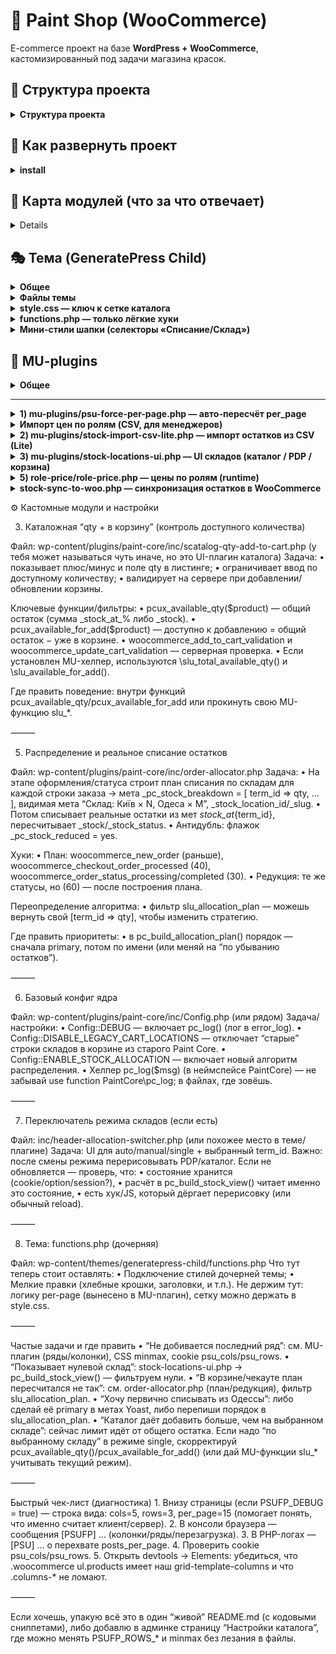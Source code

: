 # 🛒 Paint Shop (WooCommerce)

E-commerce проект на базе **WordPress + WooCommerce**, кастомизированный под задачи магазина красок.

## 📂 Структура проекта
<details>
<summary><strong>Структура проекта</strong></summary>

```text
wp-content/
├─ mu-plugins/
│  ├─ psu-force-per-page.php        # per_page = колонки × ряды (cookie psu_cols/psu_rows)
│  ├─ stock-import-csv-lite.php     # лёгкий CSV-импорт (склады/остатки — lite)
│  └─ stock-locations-ui.php        # UI-патчи отображения остатков по складам
│
├─ plugins/
│  ├─ paint-core/
│  │  ├─ assets/
│  │  │  └─ css/
│  │  │     └─ catalog-qty.css      # стили qty/кнопок в каталоге
│  │  ├─ inc/
│  │  │  ├─ catalog-qty-add-to-cart.php   # qty + «в корзину» в один ряд, состояния и лимиты
│  │  │  ├─ header-allocation-switcher.php# селекторы «Списание/Склад» в шапке + AJAX
│  │  │  ├─ order-allocator.php           # расчёт плана списания по складам (slu_allocation_plan)
│  │  │  ├─ order-attach-csv.php          # вспом. CSV для заказов
│  │  │  ├─ role-price-importer.php       # импорт цен по ролям (страница в админке)
│  │  │  ├─ sku-gtin-admin-columns.php    # колонки SKU/GTIN в админке
│  │  │  ├─ sku-gtin-front-emails.php     # вывод SKU/GTIN на фронте/в письмах
│  │  │  ├─ stock-import-table.php        # таблица импорта остатков
│  │  │  ├─ stock-locations-display.php   # виджеты/шаблоны остатков
│  │  │  ├─ config.php                    # базовые константы/переключатели
│  │  │  └─ paint-core.php                # загрузчик инклудов
│  │  └─ paint-core.php                   # главный файл плагина
│  │
│  ├─ paint-shop-ux/
│  │  └─ paint-shop-ux.php         # мелкие UX-правки магазина
│  │
│  ├─ role-price/
│  │  └─ role-price.php            # цены по ролям: мета-ключи _wpc_price_role_*
│  │
│  └─ stock-sync-to-woo/
│     └─ stock-sync-to-woo.php     # синк остатков в Woo (интеграция)
│
├─ themes/
│  └─ generatepress-child/
│     └─ style.css                 # сетка каталога (CSS Grid), мелкие стили
│
└─ uploads/                        # медиа (в Git не храним)
```
</details>



## 🚀 Как развернуть проект
<details>
    <summary><strong> install </strong></summary>
1. Установить WordPress и WooCommerce (через WP-CLI):
   ```bash
   wp core download --locale=ru_RU
   wp core config --dbname=paint --dbuser=root --dbpass=root --dbhost=localhost
   wp core install --url=http://localhost --title="Paint Shop" --admin_user=admin --admin_password=admin --admin_email=admin@example.com
   wp plugin install woocommerce --activate
	2.	Подтянуть кастомные файлы:
   git clone git@github.com:VMalakhatka/paint-shop.git .
   	3.	Активировать тему:
    wp theme activate my-theme
    	4.	Активировать кастомные плагины:

        wp plugin activate my-custom-plugin

</details>

## 🎯 Карта модулей (что за что отвечает)
<details>
### 🧩 MU Plugins
| Файл / Модуль | Назначение | Ключевые настройки / хуки | Где искать в админке |
|---------------|------------|---------------------------|----------------------|
| **mu-plugins/psu-force-per-page.php** | Выдаёт на витринах товаров `per_page = колонки × ряды`. Колонки меряются на клиенте, пишутся в cookie. | Константы: `PSUFP_ROWS`, `PSUFP_FALLBACK_COLS`, `PSUFP_COOKIE_COLS`, `PSUFP_COOKIE_ROWS`, `PSUFP_DEBUG`, `PSUFP_ROWS_MOBILE`, `PSUFP_ROWS_MOBILE_BP` | — (кодовый MU-модуль, без UI) |
| **mu-plugins/stock-import-csv-lite.php** | Лёгкий импорт CSV (остатки по складам). | Чтение CSV, временные таблицы. | Woo → Инструменты импорта |
| **mu-plugins/stock-locations-ui.php** | UI-патчи для отображения остатков по складам (в каталоге и PDP). | Хуки WooCommerce + шаблоны. | В карточках товара |

---

### 🛠 Paint Core (кастомный плагин)
| Файл / Модуль | Назначение | Ключевые настройки / хуки | Где искать в админке |
|---------------|------------|---------------------------|----------------------|
| **paint-core/assets/css/catalog-qty.css** | Стили qty/кнопок «в корзину» в каталоге. | CSS классы: `.loop-qty`, `.loop-buy-row`. | Внешний вид → Редактор файлов темы |
| **paint-core/inc/catalog-qty-add-to-cart.php** | qty + кнопка «в корзину» в один ряд, лимиты и disabled-состояния. | Хуки: `woocommerce_after_shop_loop_item`. | Каталог Woo |
| **paint-core/inc/header-allocation-switcher.php** | Блок «Списание: [режим] [склад]». Сохраняет выбор в сессию + cookie. Режимы: `auto`, `manual`, `single`. | Ajax `pc_set_alloc_pref`; cookie `pc_alloc_pref`. | UI в шапке |
| **paint-core/inc/order-allocator.php** | Расчёт плана списания по складам (`slu_allocation_plan`). | Фильтр `slu_allocation_plan`. | — |
| **paint-core/inc/order-attach-csv.php** | Вспомогательные CSV-инструменты для заказов. | Парсер CSV. | Woo → Заказы |
| **paint-core/inc/role-price-importer.php** | Импорт цен по ролям (страница в админке). | Мета-ключи: `_wpc_price_role_*`. | Woo → Инструменты импорта |
| **paint-core/inc/sku-gtin-admin-columns.php** | Добавляет SKU/GTIN в таблице товаров в админке. | Фильтр `manage_edit-product_columns`. | Woo → Товары |
| **paint-core/inc/sku-gtin-front-emails.php** | Вывод SKU/GTIN на фронте и в email-уведомлениях. | Хуки Woo писем. | Woo → Email-шаблоны |
| **paint-core/inc/stock-import-table.php** | Таблица импорта остатков. | Создание временных таблиц. | Woo → Инструменты импорта |
| **paint-core/inc/stock-locations-display.php** | Виджеты/шаблоны отображения остатков по складам. | Вставка блоков остатков. | PDP / каталог |
| **paint-core/inc/config.php** | Базовые константы и переключатели. | — | — |
| **paint-core/inc/paint-core.php** | Загрузчик инклудов. | `require_once`. | — |
| **paint-core/paint-core.php** | Главный файл плагина Paint Core. | Регистрация плагина. | Woo → Плагины |

---

### 🎨 UX & Доп. плагины
| Файл / Модуль | Назначение | Ключевые настройки / хуки | Где искать в админке |
|---------------|------------|---------------------------|----------------------|
| **paint-shop-ux/paint-shop-ux.php** | Мелкие UX-правки магазина. | — | — |
| **role-price/role-price.php** | Цены по ролям: выбор мета-ключа `_wpc_price_role_*`. | Woo фильтр `woocommerce_product_get_price`. | Woo → Цены по ролям |
| **stock-sync-to-woo/stock-sync-to-woo.php** | Синхронизация остатков в Woo (интеграция с внешними системами). | Крон-хуки / API. | Woo → Инструменты синхронизации |

---

### 🎭 Тема (GeneratePress Child)
| Файл / Модуль | Назначение | Ключевые настройки / хуки | Где искать в админке |
|---------------|------------|---------------------------|----------------------|
| **themes/generatepress-child/style.css** | Сетка каталога (CSS Grid), визуал карточек/кнопок/qty; стили селекторов «Списание/Склад» в шапке. | `grid-template-columns: repeat(auto-fit, minmax(...))` — меняет кол-во колонок. | Внешний вид → Редактор файлов темы |
| **themes/generatepress-child/functions.php** | Подключение стилей, хлебные крошки. ⚠️ Логика `per_page` вынесена в MU. | — | — |
| **themes/generatepress-child/inc/header-allocation-switcher.php** | Дублирующий код селектора склада (UI в теме). | Cookie `pc_alloc_pref`. | Шапка темы |

---

### 🗄 SQL / Импорт
| Файл / Модуль | Назначение | Ключевые настройки / хуки | Где искать в админке |
|---------------|------------|---------------------------|----------------------|
| **(SQL) «Импорт цен по ролям»** | Массовая запись `_wpc_price_role_*` по SKU. | Метаключи: `_wpc_price_role_partner`, `_wpc_price_role_opt`, `_wpc_price_role_opt_osn`, `_wpc_price_role_schule`. | Woo → Инструменты импорта + запуск SQL |
</details>

## 🎭 Тема (GeneratePress Child)

<details>
<summary><strong>Общее</strong></summary>

**Идея.** Тема остаётся максимально «тонкой»: сетка/стили/косметика. Бизнес-логика — в плагинах.

**Важно:**
- Количество **колонок** определяет **только CSS Grid**.
- Число товаров на страницу (`per_page`) настраивает MU-плагин, а не тема.

</details>

<details>
<summary><strong>Файлы темы</strong></summary>

| Путь | Назначение |
|---|---|
| `wp-content/themes/generatepress-child/style.css` | CSS-сетка каталога (Grid), стили qty/кнопок, мини-стили шапки («Списание/Склад»). |
| `wp-content/themes/generatepress-child/functions.php` | Подключение стилей темы, лёгкие правки (напр., разделитель хлебных крошек). |
| `wp-content/themes/generatepress-child/header.php` | Шаблон шапки GeneratePress (обычно без бизнес-логики; UI складов монтируем из плагина). |

</details>

<details>
<summary><strong>style.css — ключ к сетке каталога</strong></summary>

Минимальный набор правил (без дублей):

```css
/* Woo Grid base */
.woocommerce ul.products::before,
.woocommerce ul.products::after { content: none !important; }

.woocommerce ul.products{
  list-style:none; margin:0; padding:0;
  display:grid !important;
  gap:20px;
  grid-auto-flow:row;
  grid-template-columns:repeat(auto-fit, minmax(130px, 1fr));
}

/* Tablet */
@media (max-width:1024px){
  .woocommerce ul.products{
    grid-template-columns:repeat(auto-fit, minmax(160px, 1fr));
  }
}

/* Mobile */
@media (max-width:768px){
  .woocommerce ul.products{
    grid-template-columns:repeat(auto-fit, minmax(100px, 1fr));
  }
}

/* Reset widths that fight the grid */
.woocommerce ul.products li.product{
  float:none !important; width:auto !important; margin:0 !important; clear:none !important;
}
.woocommerce ul.products[class*="columns-"] li.product{
  width:auto !important; clear:none !important; margin-right:0 !important;
}

/* Even if Woo forces columns-1 — keep grid */
.woocommerce ul.products.columns-1{ display:grid !important; }

Ручки: меняй «минимум» в minmax(…px, 1fr) — так управляется число колонок на брейкпоинте.
```

</details>

<details>
<summary><strong>functions.php — только лёгкие хуки</strong></summary>
<?php
// Подключение стилей дочерней темы
add_action('wp_enqueue_scripts', function () {
    wp_enqueue_style('generatepress-child-style', get_stylesheet_uri());
});

// Хлебные крошки: разделитель
add_filter('woocommerce_breadcrumb_defaults', function ($defaults) {
    $defaults['delimiter'] = ' <span class="breadcrumb-delimiter">→</span> ';
    return $defaults;
});

</details>
<details>
<summary><strong>Мини-стили шапки (селекторы «Списание/Склад»)</strong></summary>
/* Рядом с логотипом */
.site-branding{ display:flex; align-items:center; gap:12px; }

/* Контрол списания/склада */
.pc-alloc{ display:flex; align-items:center; gap:8px; font:14px/1.2 system-ui; }
.pc-alloc small{ color:#666; }
.pc-alloc select{ max-height:34px; padding:4px 8px; line-height:1.2; min-width:0; }

/* Телефоны */
@media (max-width:480px){
  .site-branding{ gap:8px; }
  .pc-alloc{ gap:6px; }
  .pc-alloc small{ font-size:12px; }
  .pc-alloc select{ font-size:12px; height:32px; padding:0 22px 0 8px; }
}

/* Очень узкие — в столбик */
@media (max-width:360px){
  .pc-alloc{ flex-direction:column; align-items:stretch; gap:6px; }
  .pc-alloc > *{ width:100%; }
  .pc-alloc small{ display:none; }
}

</details>

## 🧩 MU-plugins

<details>
<summary><strong>Общее</strong></summary>

MU-плагины грузятся всегда (без активации в админке) из `wp-content/mu-plugins/`.  
Здесь лежат «низкоуровневые» вещи, которые должны применяться раньше темы/обычных плагинов.

</details>

---

<details>
<summary><strong>1) mu-plugins/psu-force-per-page.php — авто-пересчёт per_page</strong></summary>

**Идея.** Количество товаров на странице = **колонки × ряды**.  
Колонки меряются на клиенте (по CSS Grid), записываются в cookie → сервер ставит `posts_per_page`.

### Константы (ручки)
| Константа | Что делает | Дефолт |
|---|---|---|
| `PSUFP_COOKIE_COLS` | имя cookie с количеством колонок | `psu_cols` |
| `PSUFP_COOKIE_ROWS` | имя cookie с количеством рядов | `psu_rows` |
| `PSUFP_ROWS_DESKTOP` | ряды для >480px | `3` |
| `PSUFP_ROWS_MOBILE` | ряды для 321–480px | `3` |
| `PSUFP_ROWS_XSMALL` | ряды для ≤320px | `2` |
| `PSUFP_FALLBACK_COLS` | кол-во колонок пока cookie нет | `5` |
| `PSUFP_DEBUG` | отладка (зелёная плашка + console.log) | `false` |

### Cookie
- `psu_cols` — количество колонок, измеренное JS.
- `psu_rows` — количество рядов, вычисленное по брейкпоинтам.

### Где перехватываем `per_page`
- `loop_shop_per_page` (WooCommerce)
- `pre_get_posts` (только main query, архивы товаров)
- `woocommerce_product_query` (только в контексте архивов товаров)

### Важные особенности
- **Явный оверрайд через URL:** добавить `?per_page=N` (1…200).  
  Модуль уважит и вернёт это значение вместо расчёта.

- **Хук для тонкой настройки рядов:** можно переопределить выбор рядов для серверной стороны:
  ```php
  /**
   * @param int $rows   рассчитанные ряды по текущей ширине
   * @param int $width  ширина (если передаётся)
   * @return int
   */
  add_filter('psufp_rows_for_width', function($rows, $width){
      // пример: принудительно 2 ряда на любых мобилках
      if ($width <= 480) return 2;
      return $rows;
  }, 10, 2);

```  
Примечание: сейчас вычисление рядов делается в JS; этот фильтр — задел для PHP-сценариев и расширений.

	•	Кто решает количество колонок? Только CSS в теме:
grid-template-columns: repeat(auto-fit, minmax(..., 1fr));
JS лишь «считывает» результат и кладёт число в cookie.

Диагностика
	1.	Включи define('PSUFP_DEBUG', true); — внизу появится блок вида:
cols=5, rows=3, per_page=15, w=1280.
	2.	Проверь cookie psu_cols, psu_rows.
	3.	Убедись, что в DevTools у .woocommerce ul.products реально стоит наш grid-template-columns.
	4.	Если «не добивает» последний ряд — обычно либо колонок посчиталось меньше, чем ожидалось (CSS), либо рядов выбрано больше (константы).

```
</details>

<details>
<summary><strong>Импорт цен по ролям (CSV, для менеджеров)</strong></summary>

**Что это:** простая админ-страница, куда менеджер загружает CSV → плагин обновляет мета-цены `_wpc_price_role_*` у товаров по SKU.

**Где в админке:** <code>Инструменты → Импорт цен (CSV)</code>.

**Поддерживаемый формат CSV (точно эти заголовки):**

```csv
sku;partner;opt;opt_osn;schule
CR-001;10.50;11.00;9.90;10.00
CR-002;12;12;11.5;11.5
```
```txt
- Разделитель определяется автоматически: `;` / `,` / `TAB`.
- Кодировка: UTF-8 / CP1251 — определяется автоматически.
- Пустые клетки не обновляют цену по роли.
- Десятичный разделитель `.` или `,` — допустим.

**Какие роли поддерживаются «из коробки»:**
- `partner` → `_wpc_price_role_partner`
- `opt` → `_wpc_price_role_opt`
- `opt_osn` → `_wpc_price_role_opt_osn`
- `schule` → `_wpc_price_role_schule`  
(можно расширить: добавить колонку — добавить в `$roleColumns` внутри плагина)

**Как работает обновление:**
1) По `sku` находим товар (`_sku`).  
2) Для каждой непустой роли обновляем мета-ключ `_wpc_price_role_<role>`.  
3) Корзина/витрина увидит новые цены (плагин `role-price` уже их отдаёт).

**Безопасность / откат:**
- Опция «Сделать бэкап» — создаёт таблицу `wp_postmeta_backup_role_price_YYYYMMDDHHMMSS` с текущими `_wpc_price_role_*`.

**Шаги для менеджера:**
1. Сформировать CSV (см. шаблон выше).
2. Зайти в **Инструменты → Импорт цен (CSV)**.
3. Выбрать файл → (опц.) включить **Сделать бэкап** → нажать **Импортировать**.
4. Проверить отчёт (сколько SKU найдено/обновлено, сколько пропущено).

**Замечания:**
- На время разработки API — этого достаточно для 1–2 обновлений в неделю.
- Когда API будет готов, страницу можно скрыть, а логику — перевести на CRON/веб-хуки.
```
</details>

<details>
<summary><strong>2) mu-plugins/stock-import-csv-lite.php — импорт остатков из CSV (Lite)</strong></summary>

**Назначение.** Загружает CSV с остатками по складам в таблицу `wp_stock_import`. Поддерживает **длинный** и **широкий** формат, авто-определяет кодировку и разделитель. Есть кнопка **SMOKE-TEST**.

**Где в админке:** ⚙️ Инструменты → **Импорт остатков (Lite)**  
**Права:** `manage_options` (только админы)  
**Таблица назначения:** `${$wpdb->prefix}stock_import`

---

### Форматы CSV
**1) Длинный** — один склад в строке:
```csv
sku;location_slug;qty
CR-TEST-001;kiev1;10
CR-TEST-001;odesa;3.5
CR-TEST-002;kiev1;0
```
**2) Широкий — склады колонками:
```csv
sku,kiev1,odesa
A-AZ-001,"68583,91",0
AB-111-10X15,0,0
AB-111-20X20,3,1.5
```
Пустые/нулевые ячейки в «широком» формате пропускаются (строки не создаются).

⸻
```
Алгоритм и поведение
	•	Кодировка: авто (UTF-8 / CP1251 / ISO-8859-1 / Windows-1252). Убирается BOM.
	•	Разделитель: авто (; / , / TAB). Десятичные: , и . поддерживаются.
	•	Заголовки нормализуются (алиасы):
киев / київ / kiev / к → kiev1, одесса / одеса / odessa / odesa / о → odesa. Незнакомые — sanitize_title().
	•	Запись идёт пакетами по 1000 значений (bulk insert).
	•	Ключ таблицы: (sku, location_slug). Вставка с ON DUPLICATE KEY UPDATE (upsert).
	•	Опция TRUNCATE — предварительно очищает таблицу.
	•	Кнопка SMOKE-TEST создаёт строку (CR-TEST-SMOKE, kiev1, 7).

Схема хранения остатков в базе

👉 После импорта данные распределяются по мета-ключам товара и связям:
	•	Наличие на складах:
_stock_at_{term_id} = количество (например, _stock_at_3942 = 12)
	•	Общий остаток:
_stock = 44
	•	Primary (основной склад):
_yoast_wpseo_primary_location = term_id
	•	Привязка к складам:
wp_term_relationships (taxonomy = location → wp_term_taxonomy → wp_terms)

Где что хранится (итог):

Что                      Где хранится
Общий остаток            wp_postmeta._stock
Остаток по складу        wp_postmeta._stock_at_{term_id}
Primary-склад            wp_postmeta._yoast_wpseo_primary_location (значение = term_id)
Список локаций у товара  wp_term_relationships (таксономия location → wp_term_taxonomy → wp_terms)
```
SQL-пример (выгрузить остатки по складам для товаров)
```sql
SELECT
  p.ID,
  p.post_title,
  sku.meta_value                                AS sku,
  t.term_id,
  t.name                                        AS location_name,
  t.slug                                        AS location_slug,
  CAST(pm_qty.meta_value AS SIGNED)             AS qty,
  CAST(pm_total.meta_value AS SIGNED)           AS total_stock,
  pm_primary.meta_value                         AS primary_location_term_id,
  CASE WHEN pm_primary.meta_value = t.term_id THEN 1 ELSE 0 END AS is_primary
FROM wp_posts p
JOIN wp_postmeta sku
  ON sku.post_id = p.ID
 AND sku.meta_key = '_sku'
 AND sku.meta_value <> ''
/* строки вида _stock_at_{term_id} */
JOIN wp_postmeta pm_qty
  ON pm_qty.post_id = p.ID
 AND pm_qty.meta_key REGEXP '^_stock_at_[0-9]+$'
/* вынимаем term_id из ключа */
JOIN wp_terms t
  ON t.term_id = CONVERT(SUBSTRING_INDEX(pm_qty.meta_key, '_stock_at_', -1), UNSIGNED)
JOIN wp_term_taxonomy tt
  ON tt.term_id = t.term_id
 AND tt.taxonomy = 'location'
/* общий остаток и primary location */
LEFT JOIN wp_postmeta pm_total
  ON pm_total.post_id = p.ID
 AND pm_total.meta_key = '_stock'
LEFT JOIN wp_postmeta pm_primary
  ON pm_primary.post_id = p.ID
 AND pm_primary.meta_key = '_yoast_wpseo_primary_location'
WHERE p.post_type = 'product'
  AND p.post_status IN ('publish','private')
-- AND sku.meta_value = 'CR-CE0900056730'   -- (опционально) отфильтровать по SKU
ORDER BY sku, location_name;
```

Структура таблицы (DDL)

Если таблицы нет — создай:
```
CREATE TABLE wp_stock_import (
  sku           VARCHAR(191) NOT NULL,
  location_slug VARCHAR(191) NOT NULL,
  qty           DECIMAL(18,3) NOT NULL,
  PRIMARY KEY (sku, location_slug)
) ENGINE=InnoDB DEFAULT CHARSET=utf8mb4;
```
```
Поля отчёта (что вернёт страница после импорта)
	•	ok (bool), format (long|wide), encoding, delimiter
	•	rows_read (сколько строк прочитали из CSV)
	•	rows_pushed (сколько записей подготовлено/вставлено)
	•	errors (пропущенные записи из-за валидации)
	•	time_sec (время), last_error (ошибка БД, если была)

⸻

Частые вопросы / диагностика
	•	«Не распознан формат» — проверь заголовки. Для длинного нужны sku,location_slug,qty.
	•	«SKU не найден…» — этот импорт не лезет в продукты; он только пишет в wp_stock_import. Дальше данные заберёт модуль синка.
	•	«Кириллица/кракозябры» — убедись, что CSV в UTF-8 или CP1251 (авто-конвертация включена).
	•	«Нули/пустые ячейки» — в широком формате они игнорируются (не создают строк).
	•	Где смотреть ошибку SQL? — поле last_error в отчёте и wp-content/debug.log (если включён WP_DEBUG_LOG).

⸻

Интеграция в пайплайн
	1.	Загрузили CSV сюда →
	2.	wp_stock_import заполнилась →
	3.	модуль синхронизации переносит данные из wp_stock_import в меты товара (или в вашу систему остатков).
```
</details>

<details>
<summary><strong>3) mu-plugins/stock-locations-ui.php — UI складов (каталог / PDP / корзина)</strong></summary>

```

Назначение. Единый блок остатков по складам и строка «Списание» в корзине/чекауте.
Показывает:
	•	Заказ со склада: приоритетный (выбранный/primary)
	•	Другие склады: список «Имя — qty» (только с qty > 0)
	•	Всего: суммарный остаток
	•	В корзине/чекауте строку «Списание: Київ — 2, Одеса — 1» по плану распределения.

Режимы работы: auto / manual / single (берутся из селектора в шапке: cookie/сессия).
Контекст показа: PDP, луп каталога, корзина/чекаут.

```
Где берутся данные
```

Что                                   Источник

Список локаций товара           таксономия location (wp_term_relationships → wp_terms)
Остаток по локации              wp_postmeta._stock_at_{term_id} (для вариаций — фолбэк к родителю)
Общий остаток                   wp_postmeta._stock (если нет — суммируем _stock_at_%)
Primary-локация                 wp_postmeta._yoast_wpseo_primary_location (значение = term_id)
Уже в корзине                   объём из WC()->cart по продукту/вариации

```
Ключевые функции
```php

pc_build_stock_view( WC_Product $product ): array
// Собирает и сортирует локации под режим (убирает нулевые), возвращает:
// ['mode','preferred','primary','ordered' => [term_id => ['name','qty']], 'sum']

slu_render_stock_panel( WC_Product $product, array $opts = [] ): string
// Рендер блока (каталог + PDP), учитывает режим и опции (см. таблицу ниже)

slu_get_allocation_plan( WC_Product $product, int $need, string $strategy='primary_first' ): array
// Строит план списания [ term_id => qty ] с приоритетом primary → остальные (qty по убыванию)

slu_render_allocation_line( WC_Product $product, int $need ): string
// Возвращает строку "Київ — 2, Одеса — 1" по плану списания

```
Опции рендера панели (slu_render_stock_panel)
```

Опция         Тип       Дефолт        Что делает
wrap_class    string      ''        Доп. класс контейнера
show_primary  bool      true        Оставлено для совместимости (показываем первую строку)
show_others   bool      true        Показ остальных локаций
show_total    bool      true        Показ строки «Всего: N»
show_incart   bool      false       (зарез. на будущее)
show_incart_plan bool   false       (зарез. на будущее)
hide_when_zero   bool   false       Если нечего показывать (после фильтрации нулей) — скрыть блок

Важно: перед рендером нулевые склады зеркально фильтруются (qty <= 0 → не показываем).
В режиме single блок вообще не рисуется, если выбранный склад пуст.

⸻

Встраивание в шаблоны (есть в плагине)
	•	PDP: woocommerce_single_product_summary (приоритет 25)
	•	Каталог: woocommerce_after_shop_loop_item_title (приоритет 11, класс slu-stock-mini, hide_when_zero=true)
	•	Корзина/чекаут (строка «Списание»):
```
```
add_filter('woocommerce_get_item_data', 'slu_cart_allocation_row', 30, 2);
```
```
Хуки/расширение
	•	Переопределение плана списания:
```
```
add_filter('slu_allocation_plan', function($plan, $product, $need, $strategy){
    // верни массив [ term_id => qty ], чтобы полностью заменить логику
    return null; // вернуть массив, чтобы применился он; null — оставить дефолт
}, 10, 4);
```
```
	•	Отключение «старых» строк складов в корзине (если их добавляет другой модуль):
// add_filter('pc_disable_legacy_cart_locations', '__return_true');

Шорткод

Показать план списания в любом месте:

[pc_stock_allocation product_id="43189" qty="3"]

Классы и стили (вшитые; можно вынести в тему)
	•	slu-stock-box — базовый контейнер (PDP)
	•	slu-stock-mini — компактный вид (каталог)
	•	.is-preferred — подсветка приоритетного склада
	•	.slu-nb .slu-stock-total — «Всего: N» фиксируем в одну строку

⸻

Диагностика
	1.	На PDP/каталоге нет блока — проверьте, что остатков > 0 (нули скрываются), и что товар привязан к таксономии location.
	2.	Корзина не показывает «Списание» — убедитесь, что находит план (slu_get_allocation_plan) и хук woocommerce_get_item_data активен.
	3.	Нужен другой порядок приоритета — используйте фильтр slu_allocation_plan (например, «всегда сначала Одесса»).
	4.	В режиме single пустой склад → блок скрывается по дизайну.
```

</details>

<details>
<summary><strong>5) role-price/role-price.php — цены по ролям (runtime)</strong></summary>

**Идея.** Для каждого товара можно задать **свою цену под роль пользователя**.  
Плагин в рантайме подменяет цену, если для текущей роли найдена мета.

### Как формируется мета-ключ

wpc_price_role
```
Примеры:
- `_wpc_price_role_partner`
- `_wpc_price_role_opt`
- `_wpc_price_role_opt_osn`
- `_wpc_price_role_schule`

> Суффикс берётся из **первой роли** пользователя: `$user->roles[0]`.

### Где хранится
- Таблица: `wp_postmeta`  
- Ключ: `_wpc_price_role_<role>`  
- Значение: цена как строка/decimal (потом приводится к `wc_get_price_decimals()`)

Быстрая проверка в БД:
```sql
SELECT post_id, meta_key, meta_value
FROM wp_postmeta
WHERE meta_key LIKE '_wpc_price_role_%'
LIMIT 20;
```
Как рассчитывается цена (хуки и приоритеты)

```
Этап                        Хук/механизм                                   Что делает

Подмена цены товара     woocommerce_product_get_price (prio 5)           Если найдена цена под роль — вернуть её; 
                                                                            иначе не трогать ($price как был)
                                                                            
Подмена цены вариации   woocommerce_product_variation_get_price (prio 5)  То же, для вариаций

Разные цены в кэше вариаций   woocommerce_get_variation_prices_hash      Добавляет роль в хеш: один и тот же 
                                                                        товар может иметь разные цены для разных ролей

Пересчёт в корзине        woocommerce_before_calculate_totals            Обновляет цену, если товар добавили «до» 
                                                                          смены роли/правил

Приоритет 5 выбран специально: если своей цены нет, мы не мешаем сторонним скидкам/плагинам 
(которые обычно висят на ~10 и ниже).

```
CSV / импорт

Обычно роли-цены завозятся пакетом вместе со SKU (см. раздел «SQL — внесение цен»).
Минимальный CSV:
```
sku;partner;opt;opt_osn;schule
CR-001;10.50;11.00;9.90;10.00
```
```
	•	После импорта ты получишь меты:
_wpc_price_role_partner, _wpc_price_role_opt, _wpc_price_role_opt_osn, _wpc_price_role_schule на постах-товарах.
	•	Сам role-price только читает эти меты и подставляет цену в рантайме. Импорт делает отдельный модуль/SQL.

Алгоритм плагина (в 3 шагах)
	1.	Получить текущего пользователя и его первую роль.
	2.	Сформировать мета-ключ _wpc_price_role_<role> и прочитать мету для текущего товара/вариации.
	3.	Если мета не пустая — вернуть эту цену; иначе оставить то, что вернуло ядро/другие плагины.

Частые вопросы и диагностика
	•	«Цена не меняется» — проверь, что у пользователя реально есть роль (а не guest) и что у товара есть соответствующая мета.
	•	«Скидки не применяются» — это норма, если есть кастомная роль-цена: она главнее. Если роли-цены нет — скидки сторонних плагинов остаются.
	•	«Вариации показывают одну цену для всех» — нужен хук woocommerce_get_variation_prices_hash (он добавлен).
	•	«После смены роли в корзине старая цена» — пересчёт делает хук woocommerce_before_calculate_totals (он добавлен).

Куда смотреть в коде

wp-content/plugins/role-price/role-price.php
Ключевые точки:
	•	vp_role_price_override() — подмена цены товара/вариации;
	•	фильтр хеша вариаций;
	•	пересчёт цены в корзине.
```
</details>

<details>
<summary><strong>stock-sync-to-woo.php — синхронизация остатков в WooCommerce</strong></summary>

```txt
Назначение.
Берёт данные из таблицы wp_stock_import (sku, location_slug, qty) и переносит их в WooCommerce:
	•	пишет остатки в мета-ключи _stock_at_{TERM_ID} (и при опции — _stock_at_{slug}),
	•	суммирует и обновляет _stock,
	•	обновляет статус in stock / out of stock,
	•	привязывает товар к термам таксономии location,
	•	может выставить Primary location.

⸻

Как работает
	1.	Берём партии строк из wp_stock_import (batch size — по умолчанию 500).
	2.	Для каждого SKU:
	•	ищем товар по SKU (product или variation),
	•	ищем склад по location_slug в таксономии location,
	•	пишем количество в _stock_at_{TERM_ID},
	•	при включённой опции — дублируем в _stock_at_{slug}.
	3.	Обновляем суммарный остаток _stock.
	4.	По опциям:
	•	upd_status — обновить _stock_status (instock / outofstock),
	•	set_manage — включить manage_stock=yes,
	•	attach_terms — привязать товар к таксономии location,
	•	set_primary — если нет primary, поставить первый из складов,
	•	delete_rows — удалять обработанные строки,
	•	loop_until_empty — повторять цикл до пустой таблицы.

⸻

Опции (админка → Инструменты → «Синхр. остатков → Woo»)
	•	Batch size — сколько строк обрабатывать за проход.
	•	Dry-Run — только показать, без записи.
	•	Фильтр по SKU (префикс) — обрабатывать только товары с заданным префиксом SKU.
	•	Обновлять статус наличия (_stock_status).
	•	Включать manage_stock.
	•	Удалять строки из wp_stock_import после записи.
	•	Крутиться до пустой таблицы (если включено удаление строк).
	•	Привязывать location к товарам.
	•	Ставить Primary location.
	•	Дублировать меты по slug — писать _stock_at_{slug} для совместимости.

⸻

Пример хранения после синка
	•	_stock_at_3942 = 12
	•	_stock_at_3943 = 32
	•	_stock = 44
	•	_yoast_wpseo_primary_location = 3942
	•	Привязка к taxonomy = location (через wp_term_relationships).

⸻

Отчёт

После выполнения отображает:
	•	сколько строк обработано,
	•	сколько товаров обновлено,
	•	какие SKU не найдены,
	•	какие location_slug не распознаны,
	•	какие мета-ключи использовались,
	•	сколько записей добавлено/обновлено в wp_postmeta.

⸻

Диагностика
	•	Dry-Run → можно посмотреть отчёт без записи в мету.
	•	Если SKU не найден — будет в not_found_skus.
	•	Если склад не найден — будет в not_found_locations.
	•	Состояние таблицы: SELECT COUNT(*) FROM wp_stock_import;.
```
</details>

⚙️ Кастомные модули и настройки


3) Каталожная “qty + в корзину” (контроль доступного количества)

Файл: wp-content/plugins/paint-core/inc/scatalog-qty-add-to-cart.php (у тебя может называться чуть иначе, но это UI-плагин каталога)
Задача:
	•	показывает плюс/минус и поле qty в листинге;
	•	ограничивает ввод по доступному количеству;
	•	валидирует на сервере при добавлении/обновлении корзины.

Ключевые функции/фильтры:
	•	pcux_available_qty($product) — общий остаток (сумма _stock_at_% либо _stock).
	•	pcux_available_for_add($product) — доступно к добавлению = общий остаток − уже в корзине.
	•	woocommerce_add_to_cart_validation и woocommerce_update_cart_validation — серверная проверка.
	•	Если установлен MU-хелпер, используются \slu_total_available_qty() и \slu_available_for_add().

Где править поведение: внутри функций pcux_available_qty/pcux_available_for_add или прокинуть свою MU-функцию slu_*.

⸻

5) Распределение и реальное списание остатков

Файл: wp-content/plugins/paint-core/inc/order-allocator.php
Задача:
	•	На этапе оформления/статуса строит план списания по складам для каждой строки заказа
→ мета _pc_stock_breakdown = [ term_id => qty, ... ], видимая мета “Склад: Київ × N, Одеса × M”, _stock_location_id/_slug.
	•	Потом списывает реальные остатки из мет _stock_at_{term_id}, пересчитывает _stock/_stock_status.
	•	Антидубль: флажок _pc_stock_reduced = yes.

Хуки:
	•	План: woocommerce_new_order (раньше), woocommerce_checkout_order_processed (40), woocommerce_order_status_processing/completed (30).
	•	Редукция: те же статусы, но (60) — после построения плана.

Переопределение алгоритма:
	•	фильтр slu_allocation_plan — можешь вернуть свой [term_id => qty], чтобы изменить стратегию.

Где править приоритеты:
	•	в pc_build_allocation_plan() порядок — сначала primary, потом по имени (или меняй на “по убыванию остатков”).

⸻

6) Базовый конфиг ядра

Файл: wp-content/plugins/paint-core/inc/Config.php (или рядом)
Задача/настройки:
	•	Config::DEBUG — включает pc_log() (лог в error_log).
	•	Config::DISABLE_LEGACY_CART_LOCATIONS — отключает “старые” строки складов в корзине из старого Paint Core.
	•	Config::ENABLE_STOCK_ALLOCATION — включает новый алгоритм распределения.
	•	Хелпер pc_log($msg) (в неймспейсе PaintCore) — не забывай use function PaintCore\pc_log; в файлах, где зовёшь.

⸻

7) Переключатель режима складов (если есть)

Файл: inc/header-allocation-switcher.php (или похожее место в теме/плагине)
Задача: UI для auto/manual/single + выбранный term_id.
Важно: после смены режима перерисовывать PDP/каталог. Если не обновляется — проверь, что:
	•	состояние хранится (cookie/option/session?),
	•	расчёт в pc_build_stock_view() читает именно это состояние,
	•	есть хук/JS, который дёргает перерисовку (или обычный reload).

⸻

8) Тема: functions.php (дочерняя)

Файл: wp-content/themes/generatepress-child/functions.php
Что тут теперь стоит оставлять:
	•	Подключение стилей дочерней темы;
	•	Мелкие правки (хлебные крошки, заголовки, и т.п.).
Не держим тут: логику per-page (вынесено в MU-плагин), сетку можно держать в style.css.

⸻

Частые задачи и где править
	•	“Не добивается последний ряд”: см. MU-плагин (ряды/колонки), CSS minmax, cookie psu_cols/psu_rows.
	•	“Показывает нулевой склад”: stock-locations-ui.php → pc_build_stock_view() — фильтруем нули.
	•	“В корзине/чекауте план пересчитался не так”: см. order-allocator.php (план/редукция), фильтр slu_allocation_plan.
	•	“Хочу первично списывать из Одессы”: либо сделай её primary в метах Yoast, либо перепиши порядок в slu_allocation_plan.
	•	“Каталог даёт добавить больше, чем на выбранном складе”: сейчас лимит идёт от общего остатка. Если надо “по выбранному складу” в режиме single, скорректируй pcux_available_qty()/pcux_available_for_add() (или дай MU-функции slu_* учитывать текущий режим).

⸻

Быстрый чек-лист (диагностика)
	1.	Внизу страницы (если PSUFP_DEBUG = true) — строка вида:
cols=5, rows=3, per_page=15 (помогает понять, что именно считает клиент/сервер).
	2.	В консоли браузера — сообщения [PSUFP] … (колонки/ряды/перезагрузка).
	3.	В PHP-логах — [PSU] … о перехвате posts_per_page.
	4.	Проверить cookie psu_cols/psu_rows.
	5.	Открыть devtools → Elements: убедиться, что .woocommerce ul.products имеет наш grid-template-columns и что .columns-* не ломают.

⸻

Если хочешь, упакую всё это в один “живой” README.md (с кодовыми сниппетами), либо добавлю в админке страницу “Настройки каталога”, где можно менять PSUFP_ROWS_* и minmax без лезания в файлы.